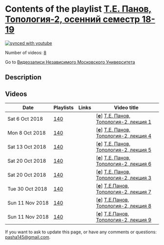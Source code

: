 # Contents of the playlist [Т.Е. Панов, Топология-2, осенний семестр 18-19](https://www.youtube.com/playlist?list=PLp9ABVh6_x4Hk49nXBsSpX84jpNezkoo2)

[![synced with youtube](https://img.shields.io/github/last-commit/mathphysschool/mathphysschool.github.io/autoupdate1?label=synced%20with%20youtube)](#)

Number of videos: [8](#videos)

Go to [Видеозаписи Независимого Московского Университета](../README.md)

## Description



## Videos

|Date|Playlists|Links|Video title|
|---|---|---|---|
| Sat&nbsp;6&nbsp;Oct&nbsp;2018 | [140](../playlists/140 "Т.Е. Панов, Топология-2, осенний семестр 18-19") |  | [[**e**](https://studio.youtube.com/video/gu_kjB35l7s/edit "Edit")] [Т.Е. Панов, Топология-2, лекция 1](https://www.youtube.com/watch?v=gu_kjB35l7s&list=PLp9ABVh6_x4Hk49nXBsSpX84jpNezkoo2 "Описание") |
| Mon&nbsp;8&nbsp;Oct&nbsp;2018 | [140](../playlists/140 "Т.Е. Панов, Топология-2, осенний семестр 18-19") |  | [[**e**](https://studio.youtube.com/video/qPAm-MCDMT8/edit "Edit")] [Т.Е. Панов, Топология-2, лекция 4](https://www.youtube.com/watch?v=qPAm-MCDMT8&list=PLp9ABVh6_x4Hk49nXBsSpX84jpNezkoo2 "04.10.2018") |
| Sat&nbsp;13&nbsp;Oct&nbsp;2018 | [140](../playlists/140 "Т.Е. Панов, Топология-2, осенний семестр 18-19") |  | [[**e**](https://studio.youtube.com/video/iWuCgpzkaNA/edit "Edit")] [Т.Е. Панов, Топология-2, лекция 5](https://www.youtube.com/watch?v=iWuCgpzkaNA&list=PLp9ABVh6_x4Hk49nXBsSpX84jpNezkoo2 "11.10.2018") |
| Sat&nbsp;20&nbsp;Oct&nbsp;2018 | [140](../playlists/140 "Т.Е. Панов, Топология-2, осенний семестр 18-19") |  | [[**e**](https://studio.youtube.com/video/3lAa3jVXrbU/edit "Edit")] [Т.Е. Панов, Топология-2, лекция 6](https://www.youtube.com/watch?v=3lAa3jVXrbU&list=PLp9ABVh6_x4Hk49nXBsSpX84jpNezkoo2 "18.10.2018") |
| Sat&nbsp;20&nbsp;Oct&nbsp;2018 | [140](../playlists/140 "Т.Е. Панов, Топология-2, осенний семестр 18-19") |  | [[**e**](https://studio.youtube.com/video/p8N0UhkcMnU/edit "Edit")] [Т.Е. Панов, Топология-2, лекция 3](https://www.youtube.com/watch?v=p8N0UhkcMnU&list=PLp9ABVh6_x4Hk49nXBsSpX84jpNezkoo2 "27.09.2018") |
| Tue&nbsp;30&nbsp;Oct&nbsp;2018 | [140](../playlists/140 "Т.Е. Панов, Топология-2, осенний семестр 18-19") |  | [[**e**](https://studio.youtube.com/video/6vpjaz3Yzzc/edit "Edit")] [Т.Е.Панов, Топология-2, лекция 7](https://www.youtube.com/watch?v=6vpjaz3Yzzc&list=PLp9ABVh6_x4Hk49nXBsSpX84jpNezkoo2 "25.10.2018") |
| Sun&nbsp;11&nbsp;Nov&nbsp;2018 | [140](../playlists/140 "Т.Е. Панов, Топология-2, осенний семестр 18-19") |  | [[**e**](https://studio.youtube.com/video/9PWfRgB90fo/edit "Edit")] [Т.Е.Панов, Топология-2, лекция 8](https://www.youtube.com/watch?v=9PWfRgB90fo&list=PLp9ABVh6_x4Hk49nXBsSpX84jpNezkoo2 "01.11.2018") |
| Sun&nbsp;11&nbsp;Nov&nbsp;2018 | [140](../playlists/140 "Т.Е. Панов, Топология-2, осенний семестр 18-19") |  | [[**e**](https://studio.youtube.com/video/7GCygMOjz1o/edit "Edit")] [Т.Е.Панов, Топология-2, лекция 9](https://www.youtube.com/watch?v=7GCygMOjz1o&list=PLp9ABVh6_x4Hk49nXBsSpX84jpNezkoo2 "08.11.2018") |


 If you want to ask to update this page, or have any comments or questions: <pasha145@gmail.com>.